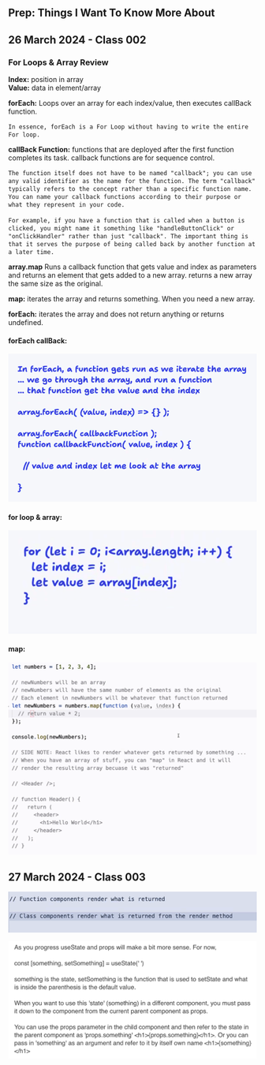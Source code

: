 ## Prep: Things I Want To Know More About

## 26 March 2024 - Class 002

### For Loops &  Array Review  

**Index:** position in array  
**Value:** data in element/array

**forEach:** Loops over an array for each index/value, then executes callBack function.

    In essence, forEach is a For Loop without having to write the entire For loop.

**callBack Function:** functions that are deployed after the first function completes its task. callback functions are for sequence control.

    The function itself does not have to be named "callback"; you can use any valid identifier as the name for the function. The term "callback" typically refers to the concept rather than a specific function name. You can name your callback functions according to their purpose or what they represent in your code.

    For example, if you have a function that is called when a button is clicked, you might name it something like "handleButtonClick" or "onClickHandler" rather than just "callback". The important thing is that it serves the purpose of being called back by another function at a later time.

**array.map**
Runs a callback function that gets value and index as parameters and returns an element that gets added to a new array.
returns a new array the same size as the original.

**map:** iterates the array and returns something. When you need a new array.

**forEach:** iterates the array and does not return anything or returns undefined.

#### forEach callBack:
![forEach callBack](../images/ForEachCallback.png)  
#### for loop & array:
![for loop & array](../images/ForLoopArray.png)  
#### map:
![map](../images/Map.png)

## 27 March 2024 - Class 003

![Class Component](../images/ClassComponents.png)  

![UseState](../images/useState.png)

